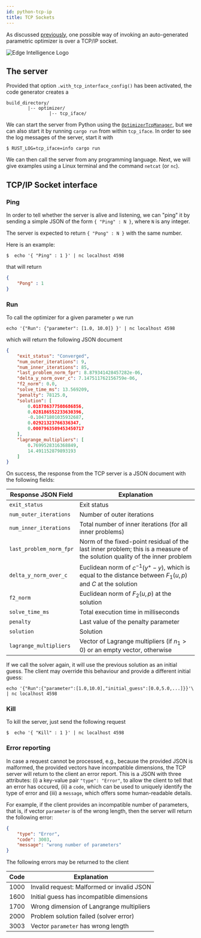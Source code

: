 ```yaml
---
id: python-tcp-ip
title: TCP Sockets
---
```


<script type="text/x-mathjax-config">MathJax.Hub.Config({tex2jax: {inlineMath: [['$','$'], ['\\(','\\)']]}});</script>
<script type="text/javascript" async src="https://cdn.mathjax.org/mathjax/latest/MathJax.js?config=TeX-AMS-MML_HTMLorMML"></script>

As discussed [previously], one possible way of invoking an auto-generated parametric
optimizer is over a TCP/IP socket. 

[previously]: /optimization-engine/docs/python-interface#calling-the-optimizer

<img src="/optimization-engine/img/edge_intelligence.png" alt="Edge Intelligence Logo"/>

## The server

Provided that option `.with_tcp_interface_config()` has been activated, the code
generator creates a

```text
build_directory/
        |-- optimizer/
                |-- tcp_iface/
```

We can start the server from Python using the [`OptimizerTcpManager`], but we can 
also start it by running `cargo run` from within `tcp_iface`. In order to see the 
log messages of the server, start it with

```shell
$ RUST_LOG=tcp_iface=info cargo run
```
We can then call the server from any programming language. Next, we will give examples
using a Linux terminal and the command `netcat` (or `nc`).

[`OptimizerTcpManager`]: /optimization-engine/docs/python-interface#calling-the-optimizer


## TCP/IP Socket interface

### Ping

In order to tell whether the server is alive and listening, we can "ping" it
by sending a simple JSON of the form `{ "Ping" : N }`, where `N` is any integer.

The server is expected to return `{ "Pong" : N }` with the same number.

Here is an example:

```
$  echo '{ "Ping" : 1 }' | nc localhost 4598
```

that will return 

```json
{
	"Pong" : 1
}
```


### Run

To call the optimizer for a given parameter `p` we run

```
echo '{"Run": {"parameter": [1.0, 10.0]} }' | nc localhost 4598
```

which will return the following JSON document

```json
{
    "exit_status": "Converged",
    "num_outer_iterations": 9,
    "num_inner_iterations": 85,
    "last_problem_norm_fpr": 8.879341428457282e-06,
    "delta_y_norm_over_c": 7.147511762156759e-06,
    "f2_norm": 0.0,
    "solve_time_ms": 13.569209,
    "penalty": 78125.0,
    "solution": [
        0.018786377508686856,
        0.028186552233630396,
        -0.10471801035932687,
        0.02921323766336347,
        0.0007963509453450717
    ],
    "lagrange_multipliers": [
        0.7699528316368849,
        14.491152879893193
    ]
}
```

On success, the response from the TCP server is a JSON document with the 
following fields:

| Response JSON Field       | Explanation                                 |
|---------------------------|---------------------------------------------|
| `exit_status`             | Exit status  |
| `num_outer_iterations`    | Number of outer iterations   |
| `num_inner_iterations`    | Total number of inner iterations (for all inner problems)    |
| `last_problem_norm_fpr`   | Norm of the fixed-point residual of the last inner problem; this is a measure of the solution quality of the inner problem      |
| `delta_y_norm_over_c`     | Euclidean norm of $c^{-1}(y^+-y)$, which is equal to the distance between $F_1(u, p)$ and $C$ at the solution   |
| `f2_norm`                 | Euclidean norm of $F_2(u, p)$ at the solution|
| `solve_time_ms`           | Total execution time in milliseconds |
| `penalty`                 | Last value of the penalty parameter |
| `solution`                | Solution | 
| `lagrange_multipliers`    | Vector of Lagrange multipliers (if $n_1 > 0$) or an empty vector, otherwise | 

If we call the solver again, it will use the previous solution as an initial 
guess. The client may override this behaviour and provide a different initial
guess:

```
echo '{"Run":{"parameter":[1.0,10.0],"initial_guess":[0.0,5.0,...]}}'\
| nc localhost 4598
```

### Kill

To kill the server, just send the following request

```
$  echo '{ "Kill" : 1 }' | nc localhost 4598
```


### Error reporting

In case a request cannot be processed, e.g., because the provided JSON is malformed, the provided vectors have incompatible dimensions, the TCP server will return to the client an error report. This is a JSON with three attributes: (i) a key-value pair `"type": "Error"`, to allow the client to tell that an error has occured, (ii) a `code`, which can be used to uniquely identify the type of error and (iii) a `message`, which offers some human-readable details.

For example, if the client provides an incompatible number of parameters, that is, if vector `parameter` is of the wrong length, then the server will return the following error:

```json
{
	"type": "Error", 
	"code": 3003, 
	"message": "wrong number of parameters"
}
```

The following errors may be returned to the client

| Code      | Explanation                                 |
|-----------|---------------------------------------------|
| 1000      | Invalid request: Malformed or invalid JSON  |
| 1600      | Initial guess has incompatible dimensions   |
| 1700      | Wrong dimension of Langrange multipliers    |
| 2000      | Problem solution failed (solver error)      |
| 3003      | Vector `parameter` has wrong length         |

